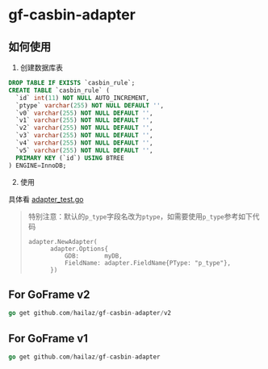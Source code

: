 # gf-casbin-adapter

## 如何使用

1. 创建数据库表

```sql
DROP TABLE IF EXISTS `casbin_rule`;
CREATE TABLE `casbin_rule` (
  `id` int(11) NOT NULL AUTO_INCREMENT,
  `ptype` varchar(255) NOT NULL DEFAULT '',
  `v0` varchar(255) NOT NULL DEFAULT '',
  `v1` varchar(255) NOT NULL DEFAULT '',
  `v2` varchar(255) NOT NULL DEFAULT '',
  `v3` varchar(255) NOT NULL DEFAULT '',
  `v4` varchar(255) NOT NULL DEFAULT '',
  `v5` varchar(255) NOT NULL DEFAULT '',
  PRIMARY KEY (`id`) USING BTREE
) ENGINE=InnoDB;
```

2. 使用

具体看 [adapter_test.go](test/adapter_test.go)

> 特别注意：默认的`p_type`字段名改为`ptype`，如需要使用`p_type`参考如下代码
> ```
> adapter.NewAdapter(
> 		adapter.Options{
> 			GDB:       myDB,
> 			FieldName: adapter.FieldName{PType: "p_type"},
> 		})
> ```


## For GoFrame v2

```go
go get github.com/hailaz/gf-casbin-adapter/v2
```

## For GoFrame v1

```go
go get github.com/hailaz/gf-casbin-adapter
```